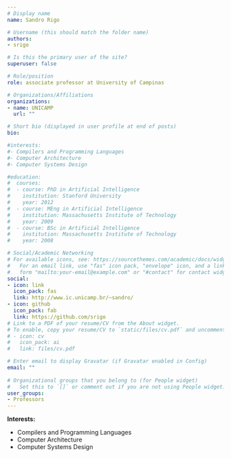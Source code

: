 ```yaml
---
# Display name
name: Sandro Rigo

# Username (this should match the folder name)
authors:
- srigo

# Is this the primary user of the site?
superuser: false

# Role/position
role: associate professor at University of Campinas

# Organizations/Affiliations
organizations:
- name: UNICAMP
  url: ""

# Short bio (displayed in user profile at end of posts)
bio: 

#interests:
#- Compilers and Programming Languages
#- Computer Architecture
#- Computer Systems Design

#education:
#  courses:
#  - course: PhD in Artificial Intelligence
#    institution: Stanford University
#    year: 2012
#  - course: MEng in Artificial Intelligence
#    institution: Massachusetts Institute of Technology
#    year: 2009
#  - course: BSc in Artificial Intelligence
#    institution: Massachusetts Institute of Technology
#    year: 2008

# Social/Academic Networking
# For available icons, see: https://sourcethemes.com/academic/docs/widgets/#icons
#   For an email link, use "fas" icon pack, "envelope" icon, and a link in the
#   form "mailto:your-email@example.com" or "#contact" for contact widget.
social:
- icon: link
  icon_pack: fas
  link: http://www.ic.unicamp.br/~sandro/
- icon: github
  icon_pack: fab
  link: https://github.com/srigo
# Link to a PDF of your resume/CV from the About widget.
# To enable, copy your resume/CV to `static/files/cv.pdf` and uncomment the lines below.  
# - icon: cv
#   icon_pack: ai
#   link: files/cv.pdf

# Enter email to display Gravatar (if Gravatar enabled in Config)
email: ""
  
# Organizational groups that you belong to (for People widget)
#   Set this to `[]` or comment out if you are not using People widget.  
user_groups:
- Professors
---
```


**Interests:**<br>
- Compilers and Programming Languages<br>
- Computer Architecture<br>
- Computer Systems Design<br>

